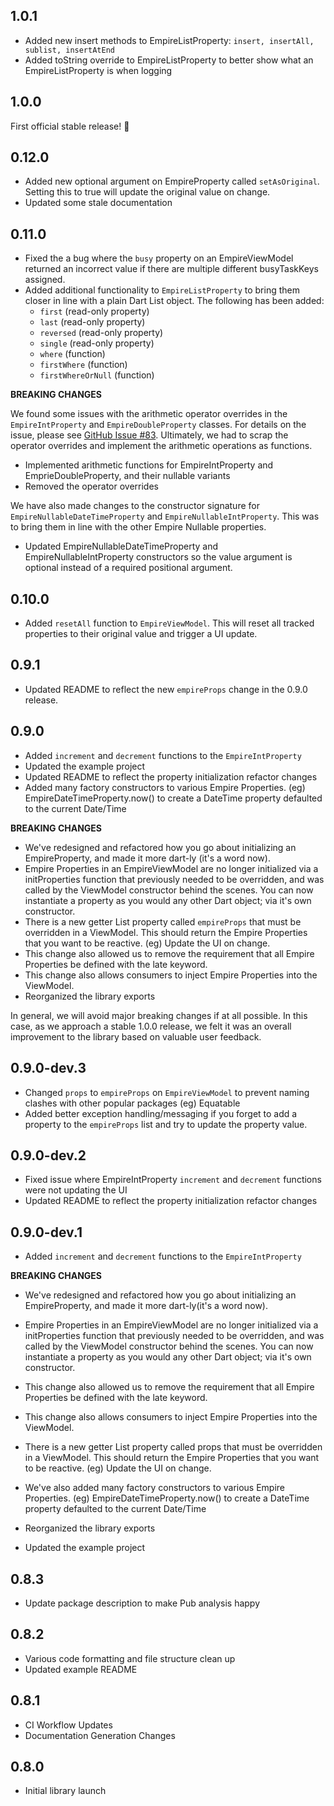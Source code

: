 ## 1.0.1

- Added new insert methods to EmpireListProperty: `insert, insertAll, sublist, insertAtEnd`
- Added toString override to EmpireListProperty to better show what an EmpireListProperty is when logging

## 1.0.0

First official stable release! 🎉

## 0.12.0

- Added new optional argument on EmpireProperty called `setAsOriginal`. Setting this to true will update the original value on change.
- Updated some stale documentation

## 0.11.0

- Fixed the a bug where the `busy` property on an EmpireViewModel returned an incorrect value if there are multiple different busyTaskKeys assigned.
- Added additional functionality to `EmpireListProperty` to bring them closer in line with a plain Dart List object. The following has been added:
  - `first` (read-only property)
  - `last` (read-only property)
  - `reversed` (read-only property)
  - `single` (read-only property)
  - `where` (function)
  - `firstWhere` (function)
  - `firstWhereOrNull` (function)


**BREAKING CHANGES**

We found some issues with the arithmetic operator overrides in the `EmpireIntProperty` and `EmpireDoubleProperty` classes. For details on the issue, please see [GitHub Issue #83](https://github.com/strivesolutions/flutter_empire/issues/83). Ultimately, we had to scrap the operator overrides and implement the arithmetic operations as functions.

- Implemented arithmetic functions for EmpireIntProperty and EmprieDoubleProperty, and their nullable variants
- Removed the operator overrides

We have also made changes to the constructor signature for `EmpireNullableDateTimeProperty` and `EmpireNullableIntProperty`. This was to bring them in line with the other Empire Nullable properties.

- Updated EmpireNullableDateTimeProperty and EmpireNullableIntProperty constructors so the value argument is optional instead of a required positional argument.


## 0.10.0

- Added `resetAll` function to `EmpireViewModel`. This will reset all tracked properties to their original value and trigger a UI update.

## 0.9.1

- Updated README to reflect the new `empireProps` change in the 0.9.0 release.

## 0.9.0

- Added `increment` and `decrement` functions to the `EmpireIntProperty`
- Updated the example project
- Updated README to reflect the property initialization refactor changes
- Added many factory constructors to various Empire Properties. (eg) EmpireDateTimeProperty.now() to create a DateTime property defaulted to the current Date/Time

**BREAKING CHANGES**

- We've redesigned and refactored how you go about initializing an EmpireProperty, and made it more dart-ly (it's a word now).
- Empire Properties in an EmpireViewModel are no longer initialized via a initProperties function that previously needed to be overridden, and was called by the ViewModel constructor behind the scenes. You can now instantiate a property as you would any other Dart object; via it's own constructor.
- There is a new getter List property called `empireProps` that must be overridden in a ViewModel. This should return the Empire Properties that you want to be reactive. (eg) Update the UI on change.
- This change also allowed us to remove the requirement that all Empire Properties be defined with the late keyword.
- This change also allows consumers to inject Empire Properties into the ViewModel.
- Reorganized the library exports

In general, we will avoid major breaking changes if at all possible. In this case, as we approach a stable 1.0.0 release, we felt it was an overall improvement to the library based on valuable user feedback. 

## 0.9.0-dev.3

- Changed `props` to `empireProps` on `EmpireViewModel` to prevent naming clashes with other popular packages (eg) Equatable
- Added better exception handling/messaging if you forget to add a property to the `empireProps` list and try to update the property value.

## 0.9.0-dev.2

- Fixed issue where EmpireIntProperty `increment` and `decrement` functions were not updating the UI
- Updated README to reflect the property initialization refactor changes

## 0.9.0-dev.1

- Added `increment` and `decrement` functions to the `EmpireIntProperty`

**BREAKING CHANGES**

- We've redesigned and refactored how you go about initializing an EmpireProperty, and made it more dart-ly(it's a word now).

- Empire Properties in an EmpireViewModel are no longer initialized via a initProperties function that previously needed to be overridden, and was called by the ViewModel constructor behind the scenes. You can now instantiate a property as you would any other Dart object; via it's own constructor.
- This change also allowed us to remove the requirement that all Empire Properties be defined with the late keyword.
- This change also allows consumers to inject Empire Properties into the ViewModel.
- There is a new getter List property called props that must be overridden in a ViewModel. This should return the Empire Properties that you want to be reactive. (eg) Update the UI on change.
- We've also added many factory constructors to various Empire Properties. (eg) EmpireDateTimeProperty.now() to create a DateTime property defaulted to the current Date/Time
- Reorganized the library exports
- Updated the example project

## 0.8.3

* Update package description to make Pub analysis happy

## 0.8.2

* Various code formatting and file structure clean up
* Updated example README

## 0.8.1

* CI Workflow Updates
* Documentation Generation Changes

## 0.8.0

* Initial library launch


